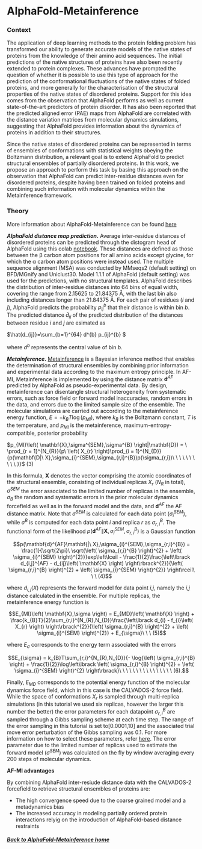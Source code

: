 # AlphaFold-Metainference 
### Context

The application of deep learning methods to the protein folding problem has transformed our ability to generate accurate models of the native states of proteins from the knowledge of their amino acid sequences. The initial predictions of the native structures of proteins have also been recently extended to protein complexes. These advances have prompted the question of whether it is possible to use this type of approach for the prediction of the conformational fluctuations of the native states of folded proteins, and more generally for the characterisation of the structural properties of the native states of disordered proteins. Support for this idea comes from the observation that AlphaFold performs as well as current state-of-the-art predictors of protein disorder. It has also been reported that the predicted aligned error (PAE) maps from AlphaFold are correlated with the distance variation matrices from molecular dynamics simulations, suggesting that AlphaFold provides information about the dynamics of proteins in addition to their structures.

Since the native states of disordered proteins can be represented in terms of ensembles of conformations with statistical weights obeying the Boltzmann distribution, a relevant goal is to extend AlphaFold to predict structural ensembles of partially disordered proteins. In this work, we propose an approach to perform this task by basing this approach on the observation that AlphaFold can predict inter-residue distances even for disordered proteins, despite having been trained on folded proteins and combining such information with molecular dynamics within the Metainference framework.


### Theory

More information about AlphaFold-Metainference can be found [here](https://www.biorxiv.org/content/10.1101/2023.01.19.524720v1.full)

***AlphaFold distance map prediction.*** Average inter-residue distances of disordered proteins
can be predicted through the distogram head of AlphaFold using this colab [notebook](https://github.com/zshengyu14/ColabFold_distmats/blob/main/AlphaFold2.ipynb). These
distances are defined as those between the β carbon atom positions for
all amino acids except glycine, for which the α carbon atom positions
were instead used. The multiple sequence alignment (MSA) was conducted
by MMseqs2 (default setting) on BFD/MGnify and Uniclust30.
Model 1.1.1 of AlphaFold (default setting) was used for the
predictions, with no structural templates. AlphaFold describes the
distribution of inter-residue distances into 64 bins of equal width,
covering the range from 2.15625 to 21.84375 Å, with the last bin also
including distances longer than 21.84375 Å. For each pair of residues
($i$ and $j$), AlphaFold predicts the probability $p_{ij}^{b}$ that
their distance is within bin $b$. The predicted distance
${\widehat{d}}_{ij}$ of the
predicted distribution of the distances between residue $i$ and $j$ are
esimated as


$\hat{d_{ij}}=\sum_{b=1}^{64} d^{b} p_{ij}^{b} $


where $d^{b}$ represents the central value of bin $b$.

***Metainference*.** [Metainference](https://doi.org/10.1126/sciadv.1501177) is a Bayesian inference method that
enables the determination of structural ensembles by combining prior
information and experimental data according to the maximum entropy
principle. In AF-MI,  Metainference is implemented by using the
distance matrix $\mathbf{d}^{AF}$ predicted by AlphaFold as
pseudo-experimental data. By design, metainference can disentangle
structural heterogeneity from systematic errors, such as force field or
forward model inaccuracies, random errors in the data, and errors due to
the limited sample size of the ensemble. The molecular simulations
are carried out according to the metainference energy function,
$E = - k_{B}T\log\left( p_{MI} \right)$, where $k_{B}$ is the Boltzmann
constant, *T* is the temperature, and $p_{MI}$ is the metainference,
maximum-entropy-compatible, posterior probability

$p_{MI}\left( \mathbf{X},\sigma^{SEM},\sigma^{B} \right|\mathbf{D}) = \ \prod_{r = 1}^{N_{R}}{p\ \left( X_{r} \right)\prod_{i = 1}^{N_{D}}{p(\mathbf{D|\ X},\sigma_{i}^{SEM},\sigma_{r,i}^{Β})p(\sigma_{r,i})\ \ \ \ \ \ \ \ \ \ }}$
(3)

In this formula, **X** denotes the vector comprising the atomic
coordinates of the structural ensemble, consisting of individual
replicas $X_r$ ($N_R$ in total), $σ^{SEM}$ the error associated to the
limited number of replicas in the ensemble, $σ_B$ the random and
systematic errors in the prior molecular dynamics forcefield as well as
in the forward model and the data, and $\mathbf{d}^{AF}$ the AF distance
matrix. Note that $σ^{SEM}$ is calculated for each data point ($σ_i^{SEM}$),
while $σ^B$ is computed for each data point *i* and replica *r* as
$σ_{r,i}^B$. The functional form of the likelihood
$p(\mathbf{d}^{AF}\|\mathbf{X}, σ_i^{SEM} , σ_{r,i}^B)$ is a Gaussian
function

$$p(\mathbf{d}^{AF}\mathbf{|\ X},\sigma_{i}^{SEM},\sigma_{r,i}^{Β}) = \frac{1}{\sqrt{2\pi}\ \sqrt{\left( \sigma_{r,i}^{Β} \right)^{2} + \left( \sigma_{i}^{SEM} \right)^{2}}}exp\left\lceil - \frac{1}{2}\frac{\left\lbrack d_{i,j}^{AF} - d_{ij}\left( \mathbf{X} \right) \right\rbrack^{2}}{\left( \sigma_{r,i}^{Β} \right)^{2} + \left( \sigma_{i}^{SEM} \right)^{2}} \right\rceil\ \ \ (4)$$

where $d_{i,j}(X)$ represents the forward model for data point *i,j,*
namely the *i,j* distance calculated in the ensemble. For multiple
replicas, the metainference energy function is

$$E_{MI}\left( \mathbf{X},\sigma \right) = E_{MD}\left( \mathbf{X} \right) + \frac{k_{B}T}{2}\sum_{r,i}^{N_{R},N_{D}}\frac{\left\lbrack d_{i} - f_{i}\left( X_{r} \right) \right\rbrack^{2}}{\left( \sigma_{r,i}^{Β} \right)^{2} + \left( \sigma_{i}^{SEM} \right)^{2}} + E_{\sigma}\ \ \ (5)$$

where $E_σ$ corresponds to the energy term associated with the errors

$$E_{\sigma} = k_{B}T\sum_{r,i}^{N_{R},N_{D}}{- \log{\left( \sigma_{r,i}^{Β} \right) + \frac{1}{2}}\log\left\lbrack \left( \sigma_{r,i}^{Β} \right)^{2} + \left( \sigma_{i}^{SEM} \right)^{2} \right\rbrack}\ \ \ \ \ \ \ \ \ \ \ \ \ \ \ \ (6).$$

Finally, $E_{MD}$ corresponds to the potential energy function of the
molecular dynamics force field, which in this case is the CALVADOS-2
force field. While the space of conformations $X_r$ is sampled
through multi-replica simulations (in this tutorial we used six replicas, however the larger this number the better)
the error parameters for each datapoint $σ_{r,i}^B$ are sampled through a
Gibbs sampling scheme at each time step. The range of the error
sampling in this tutorial is set to\[0.0001,10\] and the associated trial move error
perturbation of the Gibbs sampling was 0.1. For more information on how to select these parameters, refer [here](https://link.springer.com/protocol/10.1007/978-1-4939-9608-7_13). The error parameter due to
the limited number of replicas used to estimate the forward model
($σ^{SEM}$) was calculated on the fly by window averaging every 200 steps
of molecular dynamics.


**AF-MI advantages**

By combining AlphaFold inter-resiude distance data with the CALVADOS-2 forcefield to retrieve structural ensembles of proteins are: 
- The high convergence speed due to the coarse grained model and a metadynamics bias
- The increased accuracy in modeling partially ordered protein interactions relyig on the introduction of AlphaFold-based distance restraints 

<!--+
**AlphaFold predicted distance selection used as restraints in AlphaFold
metainference.** In Fig.SX1 plot the inter-residue AlphaFold predicted
distance maps corresponding to the systems presented in the main text.
As mentioned in the main text and shown in **Figure S1.panel2**, when
excluding AF distance pairs with $p_{i,j}(r \geq 21.84\ Å\ ) > 0.02$, we
are left with good correlation of AF distances with MD and C2
back-calculated distances. Moreover, AlphaFold Predicted Alignment Error
(PAE), can also provide with a metric of accuracy/fluctuations of a
distance pair. PAE estimates the expected positional error for each
residue in a predicted protein structure if it were aligned to a
corresponding residue in the true protein structure (see FigSX3). Hence
we carry on a sensitivity analysis throughout the 11 C2 ensembles and
quantify the sweet-spot of minimal PAE cuttoff that increases the R^2^
to the C2 back-calculated distances (see **Figure S2**). Moreover, we
report in **Figure S3** the agreement of each C2 ensemble to the
experimental SAXS data by means of D~KL~. We observe that for all
systems, the R^2^ saturates from a given PAE cuttoff onwards which in
turn signifies that adding more distances with more fluctuations and
higher predicted alignment error does not increase the correlation to
the C2 ensemble back-calculated distances.

Using as benchmarking comparison a subset of 6 proteins from Tesei et.
al. Nature 2024 where we have available experimental Rg data and
CALVADOS-2 has larger deviations from experimental Rg, we provide with a
systematic manner of selecting AF distances as restraints in Fig. SX.4.
This approach shows than when a protein has a Kyte-doolittle hydropathy
of less than -1.4, signifying hydrophilic character and at least a 5
residue stretch with plddt\>75, then selecting AF distances with PAE\<10
has better agreement with experimental Rgs (see NLS, Msh6-NRT).
Otherwise a PAE\<5 is used (see AN16,CTCF-RD,Eralpha-NTD,CortactinCRH).
CALVADOS-2 is trained based on residue hydrophobicity and alphafold
suffers in predicting structures of low plddt regions that are equipped
with flexible residues. The motivation for the combined hydropathy and
plddt criterion stems from the fact that if any corrections need to be
applied either to calvados or to alphafold so that they generate better
ensembles, these will be where a hydrophobicity-based model alone faces
challenges in predicting interactions. In Fig. SX4 we show that
CALVADOS-2 can be assisted by AF-MI in generating ensembles that better
agree with Rg data.

Therefore, we use as restraints a subset of the full
$\mathbf{d}^{AF}$matrix by considering distances between amino acids at
least 3 residues apart, and with a Predicted Alignment Error (PAE) under
5 Å or 10 Å according to the abovementioned distance selection rule and
excluding $p_{i,j}(r \geq 21.84\ Å\ ) > 0.02$. Also, based on the fact
that C2 coarse grained model used in the AF-MI simulations does maintain
secondary structure, we employed the predicted local distance difference
test (pLDDT) score in AlphaFold to select the inter-residue distances
predicted with higher confidence and hence predicted to correspond to
structured regions. Sequence regions of at least two residues with a
pLDDT score \>0.75 were hence considered structured regions and were
restrained to the AlphaFold-predicted structure by using an upper root
mean square distance (RMSD) wall. The residue distances corresponding to
these structured regions where excluded from the distance restraints
set. This action may not be necessary if one uses all-atom force fields
that are able to maintain the protein secondary structure. The PLUMED
input files for AF-MI can be found in
(<https://zenodo.org/record/7756138>). The code to prepare an AF-MI
simulation can be found in (Github
<https://github.com/vendruscolo-lab/AlphaFold-IDP>)

***Generation of structural ensembles using metainference.*** To sample
efficiently the conformational space of disordered proteins using
average inter-residue distances predicted by AlphaFold as structural
+-->

##### [Back to AlphaFold-Metainference home](NAVIGATION.md)
